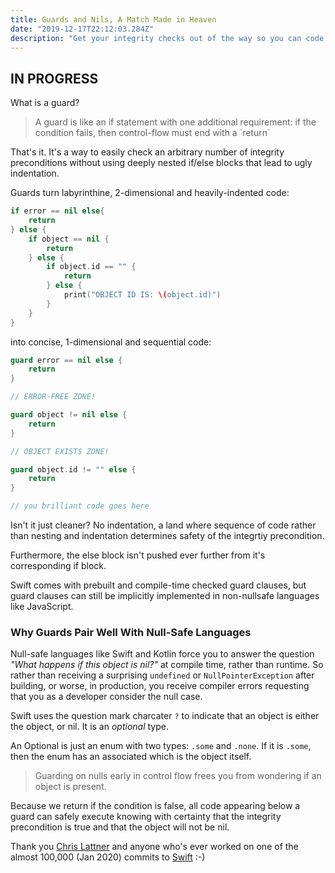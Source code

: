 ```yaml
---
title: Guards and Nils, A Match Made in Heaven
date: "2019-12-17T22:12:03.284Z"
description: "Get your integrity checks out of the way so you can code confidently and prevent massive if-else indentations"
---
```


<h2>IN PROGRESS</h2>

What is a guard?

<blockquote>A guard is like an if statement with one additional requirement: if the condition fails, then control-flow must end with a `return`</blockquote>

That's it. It's a way to easily check an arbitrary number of integrity preconditions without using deeply nested if/else blocks that lead to ugly indentation.

Guards turn labyrinthine, 2-dimensional and heavily-indented code:

<div class="impl">

```swift
if error == nil else{
    return
} else {
    if object == nil {
        return
    } else {
        if object.id == "" {
            return
        } else {
            print("OBJECT ID IS: \(object.id)")
        }
    }
}
```

</div>

into concise, 1-dimensional and sequential code:

<div class="impl">

```swift
guard error == nil else {
    return
}

// ERROR-FREE ZONE!

guard object != nil else {
    return
}

// OBJECT EXISTS ZONE!

guard object.id != "" else {
    return
}

// you brilliant code goes here
```

</div>

Isn't it just cleaner? No indentation, a land where sequence of code rather than nesting and indentation determines safety of the integrtiy precondition.

Furthermore, the else block isn't pushed ever further from it's corresponding if block.

Swift comes with prebuilt and compile-time checked guard clauses, but guard clauses can still be implicitly implemented in non-nullsafe languages like JavaScript.

<h3>Why Guards Pair Well With Null-Safe Languages</h3>

Null-safe languages like Swift and Kotlin force you to answer the question <i>"What happens if this object is nil?"</i> at compile time, rather than runtime. So rather than receiving a surprising `undefined` or `NullPointerException` after building, or worse, in production, you receive compiler errors requesting that you as a developer consider the null case.

Swift uses the question mark charcater `?` to indicate that an object is either the object, or nil. It is an <i>optional</i> type.

An Optional is just an enum with two types: `.some` and `.none`. If it is `.some`, then the enum has an associated which is the object itself.

<blockquote>Guarding on nulls early in control flow frees you from wondering if an object is present.</blockquote>

Because we return if the condition is false, all code appearing below a guard can safely execute knowing with certainty that the integrity precondition is true and that the object will not be nil.

Thank you [Chris Lattner](http://nondot.org/~sabre/) and anyone who's ever worked on one of the almost 100,000 (Jan 2020) commits to [Swift](https://github.com/apple/swift) :-)

